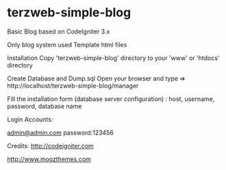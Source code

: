 # terzweb-simple-blog
Basic Blog based on CodeIgniter 3.x

Only blog system
used Template html files

Installation
Copy 'terzweb-simple-blog' directory to your 'www' or 'htdocs' directory

Create Database and Dump.sql
Open your browser and type => http://localhost/terzweb-simple-blog/manager

Fill the installation form (database server configuration) : host, username, password, database name

Login Accounts:

admin@admin.com password:123456

Credits:
http://codeigniter.com

http://www.moozthemes.com

